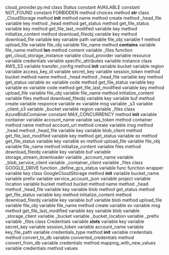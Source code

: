 cloud_provider.py.md
class Status
	constant AVAILABLE
	constant NOT_FOUND
	constant FORBIDDEN
	method choices
	method __str__
class _CloudStorage
	method __init__
	method name
	method create
	method _head_file
		variable key
	method _head
	method get_status
	method get_file_status
		variable key
	method get_file_last_modified
		variable key
	method initialize_content
	method download_fileobj
		variable key
	method download_file
		variable key
		variable path
		variable file_obj
		variable f
	method upload_file
		variable file_obj
		variable file_name
	method __contains__
		variable file_name
	method __len__
	method content
	variable _files
function get_cloud_storage_instance
	variable cloud_provider
	variable resource
	variable credentials
	variable specific_attributes
	variable instance
class AWS_S3
	variable transfer_config
	method __init__
		variable bucket
		variable region
		variable access_key_id
		variable secret_key
		variable session_token
	method bucket
	method name
	method _head
	method _head_file
		variable key
	method get_status
		variable ex
		variable code
	method get_file_status
		variable key
		variable ex
		variable code
	method get_file_last_modified
		variable key
	method upload_file
		variable file_obj
		variable file_name
	method initialize_content
		variable files
	method download_fileobj
		variable key
		variable buf
	method create
		variable responce
		variable ex
		variable msg
	variable _s3
	variable _client_s3
	variable _bucket
	variable region
	variable _files
class AzureBlobContainer
	constant MAX_CONCURRENCY
	method __init__
		variable container
		variable account_name
		variable sas_token
	method container
	method name
	method account_url
	method create
		variable msg
	method _head
	method _head_file
		variable key
		variable blob_client
	method get_file_last_modified
		variable key
	method get_status
		variable ex
	method get_file_status
		variable key
		variable ex
	method upload_file
		variable file_obj
		variable file_name
	method initialize_content
		variable files
	method download_fileobj
		variable key
		variable buf
		variable storage_stream_downloader
	variable _account_name
	variable _blob_service_client
	variable _container_client
	variable _files
class GOOGLE_DRIVE
function _define_gcs_status
	variable func
	function wrapper
		variable key
class GoogleCloudStorage
	method __init__
		variable bucket_name
		variable prefix
		variable service_account_json
		variable project
		variable location
		variable bucket
	method bucket
	method name
	method _head
	method _head_file
		variable key
		variable blob
	method get_status
	method get_file_status
		variable key
	method initialize_content
	method download_fileobj
		variable key
		variable buf
		variable blob
	method upload_file
		variable file_obj
		variable file_name
	method create
		variable ex
		variable msg
	method get_file_last_modified
		variable key
		variable blob
	variable _storage_client
	variable _bucket
	variable _bucket_location
	variable _prefix
	variable _files
class Credentials
	variable __slots__
	variable key
	variable secret_key
	variable session_token
	variable account_name
	variable key_file_path
	variable credentials_type
	method __init__
		variable credentials
	method convert_to_db
		variable converted_credentials
	method convert_from_db
		variable credentials
	method mapping_with_new_values
		variable credentials
	method values
